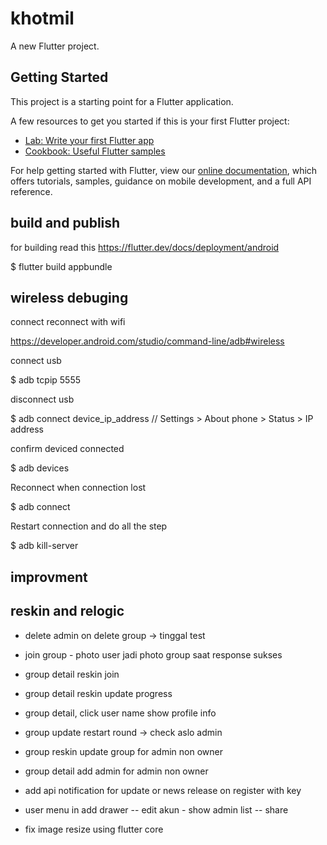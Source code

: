 # khotmil

A new Flutter project.

## Getting Started

This project is a starting point for a Flutter application.

A few resources to get you started if this is your first Flutter project:

- [Lab: Write your first Flutter app](https://flutter.dev/docs/get-started/codelab)
- [Cookbook: Useful Flutter samples](https://flutter.dev/docs/cookbook)

For help getting started with Flutter, view our
[online documentation](https://flutter.dev/docs), which offers tutorials,
samples, guidance on mobile development, and a full API reference.

## build and publish

for building read this https://flutter.dev/docs/deployment/android

$ flutter build appbundle

## wireless debuging

connect reconnect with wifi

https://developer.android.com/studio/command-line/adb#wireless

 connect usb

  $ adb tcpip 5555

 disconnect usb

  $ adb connect device_ip_address // Settings > About phone > Status > IP address

confirm deviced connected

 $ adb devices

Reconnect when connection lost

 $ adb connect

Restart connection and do all the step

 $ adb kill-server

## improvment

## reskin and relogic

- delete admin on delete group -> tinggal test

- join group - photo user jadi photo group saat response sukses

- group detail reskin join
- group detail reskin update progress
- group detail, click user name show profile info

- group update restart round -> check aslo admin
- group reskin update group for admin non owner
- group detail add admin for admin non owner

- add api notification for update or news release on register with key

- user menu in add drawer
-- edit akun - show admin list
-- share

- fix image resize using flutter core
